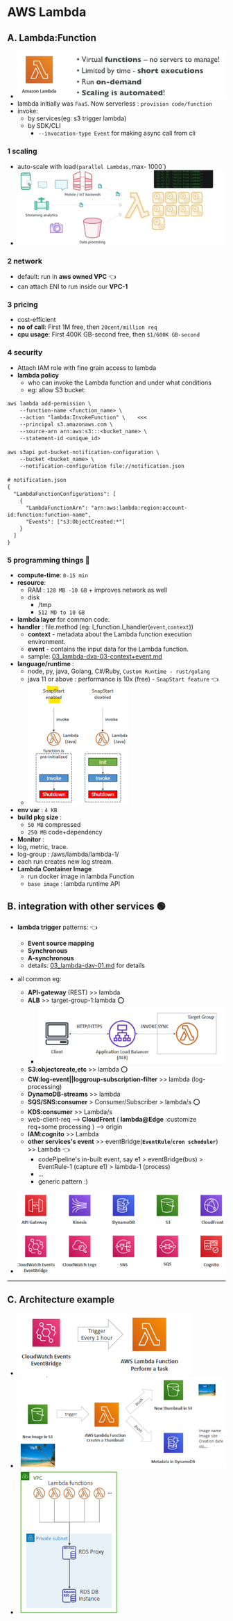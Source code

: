 # AWS Lambda 
## A. Lambda:Function
- ![img.png](../99_img/dva/l/01/img.png)
- lambda initially was `FaaS`. Now serverless : `provision code/function` 
- invoke:
  - by services(eg: s3 trigger lambda)
  - by SDK/CLI
    - `--invocation-type Event` for making async call from cli

### 1 scaling
- auto-scale with load` (parallel Lambdas, `max- 1000`)
- ![img_4.png](../99_img/compute/lambda/img_4.png)

### 2 network  
- default: run in **aws owned VPC** :point_left:
- can attach ENI to run inside our **VPC-1**
  
### 3 pricing
- cost-efficient
- **no of call**: First 1M free, then `20cent/million req`
- **cpu usage**: First 400K GB-second free, then `$1/600K GB-second`

### 4 security
- Attach IAM role with fine grain access to lambda
- **lambda policy** 
  - who can invoke the Lambda function and under what conditions 
  - eg: allow S3 bucket:
```
aws lambda add-permission \
    --function-name <function_name> \
    --action "lambda:InvokeFunction" \    <<<
    --principal s3.amazonaws.com \
    --source-arn arn:aws:s3:::<bucket_name> \
    --statement-id <unique_id>

aws s3api put-bucket-notification-configuration \
    --bucket <bucket_name> \
    --notification-configuration file://notification.json
    
# notification.json    
{
  "LambdaFunctionConfigurations": [
    {
      "LambdaFunctionArn": "arn:aws:lambda:region:account-id:function:function-name",
      "Events": ["s3:ObjectCreated:*"]
    }
  ]
}
```

### 5 programming things :book:
- **compute-time**: `0-15 min`
- **resource**:
  - RAM : `128 MB -10 GB` + improves network as well
  - disk
    - /tmp 
    - `512 MD to 10 GB`
- **lambda layer** for common code.
- **handler** : file.method (eg: l_function.l_handler(`event`,`context`))
  - **context** - metadata about the Lambda function execution environment.
  - **event** - contains the input data for the Lambda function.
  - sample: [03_lambda-dva-03-context+event.md](03_lambda-dva-03-context%2Bevent.md)
- **language/runtime** : 
  - node, py, java, Golang, C#/Ruby, `Custom Runtime - rust/golang`
  - java 11 or above : performance is 10x (free) - `SnapStart feature` :point_left:
  - ![img_5.png](../99_img/compute/lambda/img_5.png)
- **env var** : `4 KB`
- **build pkg size** :
  - `50 MB`  compressed
  - `250 MB` code+dependency
-  **Monitor** : 
  - log, metric, trace.
  - log-group : /aws/lambda/lambda-1/
  - each run creates new log stream.
- **Lambda Container Image** 
  - run docker image in lambda Function
  - `base image` : lambda runtime API

## B. integration with other services :green_circle: 
- **lambda trigger** patterns:  :point_left:
  - **Event source mapping** 
  - **Synchronous** 
  - **A-synchronous**
  - details: [03_lambda-dav-01.md](03_lambda-dva-02) for details

- all common eg:
  - **API-gateway** (REST) >> lambda
  - **ALB** >> target-group-1:lambda :o:
    - ![img_1.png](../99_img/dva/l/01/img_1.png)
  - **S3:objectcreate,etc** >> lambda :o:
  - **CW:log-event||loggroup-subscription-filter** >> lambda (log-processing)
  - **DynamoDB-streams** >> lambda
  - **SQS/SNS:consumer** > Consumer/Subscriber > lambda/s :o:
  - **KDS:consumer** >> Lambda/s
  - web-client-req --> **CloudFront** ( **lambda@Edge** :customize req+some processing ) --> origin
  - **IAM:cognito** >> Lambda
  - **other services's event** >> eventBridge(**`EventRule`**/**`cron scheduler`**)  >> Lambda :point_left:
    - codePipeline's in-built event, say e1 > eventBridge(bus) > EventRule-1 (capture e1) > lambda-1 (process)
    - ...
    - generic pattern :)
- ![img_1.png](../99_img/compute/lambda/img_1.png)

---
## C. Architecture example
- ![img_3.png](../99_img/compute/lambda/img_3.png)
- ![img_2.png](../99_img/compute/lambda/img_2.png)
- ![img_6.png](../99_img/compute/lambda/img_6.png)
  
